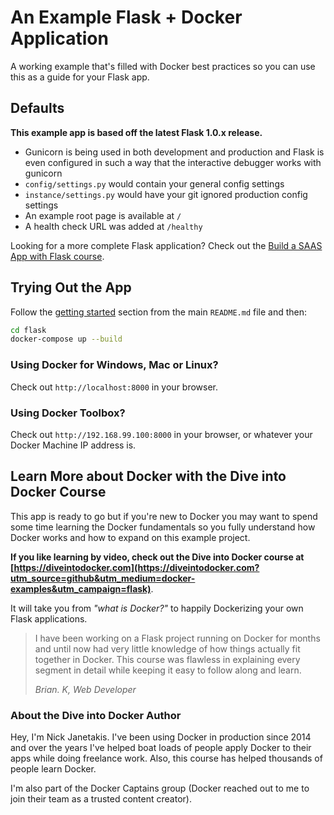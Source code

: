 # An Example Flask + Docker Application

A working example that's filled with Docker best practices so you can use this
as a guide for your Flask app.

## Defaults

**This example app is based off the latest Flask 1.0.x release.**

- Gunicorn is being used in both development and production and Flask is even
configured in such a way that the interactive debugger works with gunicorn
- `config/settings.py` would contain your general config settings
- `instance/settings.py` would have your git ignored production config settings
- An example root page is available at `/`
- A health check URL was added at `/healthy`

Looking for a more complete Flask application? Check out the
[Build a SAAS App with Flask course](https://buildasaasappwithflask.com?utm_source=github&utm_medium=docker-examples&utm_campaign=flask).

## Trying Out the App

Follow the [getting started](https://github.com/nickjj/docker-web-framework-examples#getting-started) section
from the main `README.md` file and then:

```sh
cd flask
docker-compose up --build
```

### Using Docker for Windows, Mac or Linux?

Check out `http://localhost:8000` in your browser.

### Using Docker Toolbox?

Check out `http://192.168.99.100:8000` in your browser, or whatever your Docker
Machine IP address is.

## Learn More about Docker with the Dive into Docker Course

This app is ready to go but if you're new to Docker you may want to spend some
time learning the Docker fundamentals so you fully understand how Docker works
and how to expand on this example project.

**If you like learning by video, check out the Dive into Docker course at
[https://diveintodocker.com](https://diveintodocker.com?utm_source=github&utm_medium=docker-examples&utm_campaign=flask)**.

It will take you from *"what is Docker?"* to happily Dockerizing your own Flask
applications.

> I have been working on a Flask project running on Docker for months and until
> now had very little knowledge of how things actually fit together in Docker.
> This course was flawless in explaining every segment in detail while keeping it
> easy to follow along and learn.
>
> *Brian. K, Web Developer*

### About the Dive into Docker Author

Hey, I'm Nick Janetakis. I've been using Docker in production since 2014 and
over the years I've helped boat loads of people apply Docker to their
apps while doing freelance work. Also, this course has helped thousands of people
learn Docker.

I'm also part of the Docker Captains group (Docker reached out to me to join
their team as a trusted content creator).
